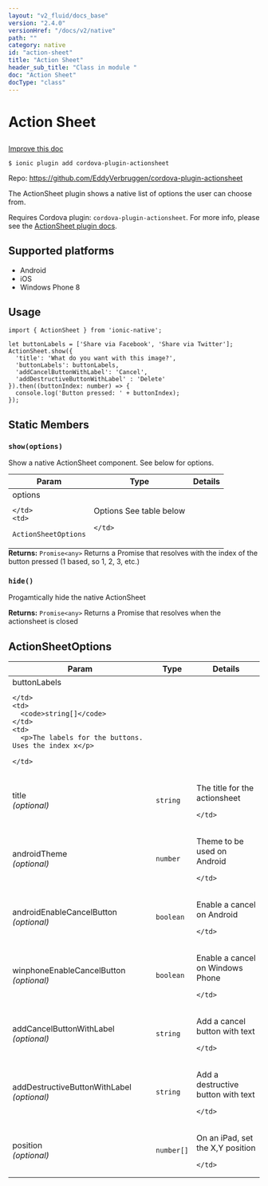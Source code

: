 ```yaml
---
layout: "v2_fluid/docs_base"
version: "2.4.0"
versionHref: "/docs/v2/native"
path: ""
category: native
id: "action-sheet"
title: "Action Sheet"
header_sub_title: "Class in module "
doc: "Action Sheet"
docType: "class"
---
```








<h1 class="api-title">
  
  Action Sheet
  

  

  </h1>

<a class="improve-v2-docs" href="http://github.com/driftyco/ionic-native/edit/master/src/plugins/actionsheet.ts#L44">
  Improve this doc
</a>



<!-- decorators -->





<pre><code>$ ionic plugin add cordova-plugin-actionsheet</code></pre>
<p>Repo:
  <a href="https://github.com/EddyVerbruggen/cordova-plugin-actionsheet">
    https://github.com/EddyVerbruggen/cordova-plugin-actionsheet
  </a>
</p>

<!-- description -->

<p>The ActionSheet plugin shows a native list of options the user can choose from.</p>
<p>Requires Cordova plugin: <code>cordova-plugin-actionsheet</code>. For more info, please see the <a href="https://github.com/EddyVerbruggen/cordova-plugin-actionsheet">ActionSheet plugin docs</a>.</p>


<!-- @platforms tag -->
<h2>Supported platforms</h2>

<ul>
  <li>Android</li><li>iOS</li><li>Windows Phone 8</li>
</ul>

<!-- @platforms tag end -->


<!-- if doc.decorators -->

<!-- @usage tag -->

<h2>Usage</h2>

<pre><code class="lang-typescript">import { ActionSheet } from &#39;ionic-native&#39;;

let buttonLabels = [&#39;Share via Facebook&#39;, &#39;Share via Twitter&#39;];
ActionSheet.show({
  &#39;title&#39;: &#39;What do you want with this image?&#39;,
  &#39;buttonLabels&#39;: buttonLabels,
  &#39;addCancelButtonWithLabel&#39;: &#39;Cancel&#39;,
  &#39;addDestructiveButtonWithLabel&#39; : &#39;Delete&#39;
}).then((buttonIndex: number) =&gt; {
  console.log(&#39;Button pressed: &#39; + buttonIndex);
});
</code></pre>




<!-- @property tags -->


<h2>Static Members</h2>

<div id="show"></div>
<h3><code>show(options)</code>
  
</h3>


Show a native ActionSheet component. See below for options.


<table class="table param-table" style="margin:0;">
  <thead>
  <tr>
    <th>Param</th>
    <th>Type</th>
    <th>Details</th>
  </tr>
  </thead>
  <tbody>
  
  <tr>
    <td>
      options
      
      
    </td>
    <td>
      
<code>ActionSheetOptions</code>
    </td>
    <td>
      <p>Options See table below</p>

      
    </td>
  </tr>
  
  </tbody>
</table>





<div class="return-value" markdown="1">
  <i class="icon ion-arrow-return-left"></i>
  <b>Returns:</b> 
<code>Promise&lt;any&gt;</code> Returns a Promise that resolves with the index of the
  button pressed (1 based, so 1, 2, 3, etc.)
</div>



<div id="hide"></div>
<h3><code>hide()</code>
  
</h3>


Progamtically hide the native ActionSheet






<div class="return-value" markdown="1">
  <i class="icon ion-arrow-return-left"></i>
  <b>Returns:</b> 
<code>Promise&lt;any&gt;</code> Returns a Promise that resolves when the actionsheet is closed
</div>




<!-- methods on the class -->



<!-- other classes -->

<!-- end other classes -->

<!-- interfaces -->

<!--<h2><a class="anchor" name="interfaces" href="#interfaces"></a>Interfaces</h2>-->


<h2><a class="anchor" name="ActionSheetOptions" href="#ActionSheetOptions"></a>ActionSheetOptions</h2>


<table class="table param-table" style="margin:0;">
  <thead>
  <tr>
    <th>Param</th>
    <th>Type</th>
    <th>Details</th>
  </tr>
  </thead>
  <tbody>
  
  <tr>
    <td>
      buttonLabels
      
    </td>
    <td>
      <code>string[]</code>
    </td>
    <td>
      <p>The labels for the buttons. Uses the index x</p>

    </td>
  </tr>
  
  <tr>
    <td>
      title
      <div><em>(optional)</em></div>
    </td>
    <td>
      <code>string</code>
    </td>
    <td>
      <p>The title for the actionsheet</p>

    </td>
  </tr>
  
  <tr>
    <td>
      androidTheme
      <div><em>(optional)</em></div>
    </td>
    <td>
      <code>number</code>
    </td>
    <td>
      <p>Theme to be used on Android</p>

    </td>
  </tr>
  
  <tr>
    <td>
      androidEnableCancelButton
      <div><em>(optional)</em></div>
    </td>
    <td>
      <code>boolean</code>
    </td>
    <td>
      <p>Enable a cancel on Android</p>

    </td>
  </tr>
  
  <tr>
    <td>
      winphoneEnableCancelButton
      <div><em>(optional)</em></div>
    </td>
    <td>
      <code>boolean</code>
    </td>
    <td>
      <p>Enable a cancel on Windows Phone</p>

    </td>
  </tr>
  
  <tr>
    <td>
      addCancelButtonWithLabel
      <div><em>(optional)</em></div>
    </td>
    <td>
      <code>string</code>
    </td>
    <td>
      <p>Add a cancel button with text</p>

    </td>
  </tr>
  
  <tr>
    <td>
      addDestructiveButtonWithLabel
      <div><em>(optional)</em></div>
    </td>
    <td>
      <code>string</code>
    </td>
    <td>
      <p>Add a destructive button with text</p>

    </td>
  </tr>
  
  <tr>
    <td>
      position
      <div><em>(optional)</em></div>
    </td>
    <td>
      <code>number[]</code>
    </td>
    <td>
      <p>On an iPad, set the X,Y position</p>

    </td>
  </tr>
  
  </tbody>
</table>





<!-- end interfaces -->

<!-- related link --><!-- end content block -->


<!-- end body block -->


